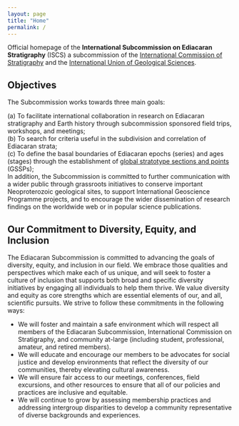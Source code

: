 ```yaml
---
layout: page
title: "Home"
permalink: /
---
```


Official homepage of the **International Subcommission on Ediacaran Stratigraphy** (ISCS) a subcommission of the [International Commission of Stratigraphy](https://stratigraphy.org) and the [International Union of Geological Sciences](http://www.iugs.org).

## Objectives

The Subcommission works towards three main goals:

(a) To facilitate international collaboration in research on Ediacaran stratigraphy and Earth history through subcommission sponsored field trips, workshops, and meetings;  
(b) To search for criteria useful in the subdivision and correlation of Ediacaran strata;  
(c) To define the basal boundaries of Ediacaran epochs (series) and ages (stages) through the establishment of [global stratotype sections and points](https://en.wikipedia.org/wiki/Global_Boundary_Stratotype_Section_and_Point) (GSSPs);  
​
In addition, the Subcommission is committed to further communication with a wider public through grassroots initiatives to conserve important Neoproterozoic geological sites, to support International Geoscience Programme projects, and to encourage the wider dissemination of research findings on the worldwide web or in popular science publications.

## Our Commitment to Diversity, Equity, and Inclusion

The Ediacaran Subcommission is committed to advancing the goals of diversity, equity, and inclusion in our field. We embrace those qualities and perspectives which make each of us unique, and will seek to foster a culture of inclusion that supports both broad and specific diversity initiatives by engaging all individuals to help them thrive. We value diversity and equity as core strengths which are essential elements of our, and all, scientific pursuits. ​We strive to follow these commitments in the following ways:

* We will foster and maintain a safe environment which will respect all members of the Ediacaran Subcommission, International Commission on Stratigraphy, and community at-large (including student, professional, amateur, and retired members).
* We will educate and encourage our members to be advocates for social justice and develop environments that reflect the diversity of our communities, thereby elevating cultural awareness.
* We will ensure fair access to our meetings, conferences, field excursions, and other resources to ensure that all of our policies and practices are inclusive and equitable.
* We will continue to grow by assessing membership practices and addressing intergroup disparities to develop a community representative of diverse backgrounds and experiences.


<!-- Caption: 2019 Subcommission field workshop in Guadalupe, Extremadura, Spain. Pictured left to right are Graham Shields, Dmitriy Grazhdankin, Jim Schiffbauer, Shuhai Xaio, and Marc Laflamme. -->